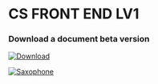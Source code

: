 # CS FRONT END LV1

### Download a document beta version
[![Download](https://appdb.cc/img/download_button.png)](https://github.com/antronic/cs-front-end-lv1/archive/v0.1-beta.zip)


[![Saxophone](http://img.youtube.com/vi/8ZcmTl_1ER8/0.jpg)](https://www.youtube.com/watch?v=8ZcmTl_1ER8)
